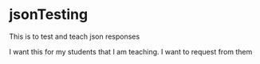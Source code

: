 # jsonTesting
This is to test and teach json responses

I want this for my students that I am teaching.
I want to request from them 
